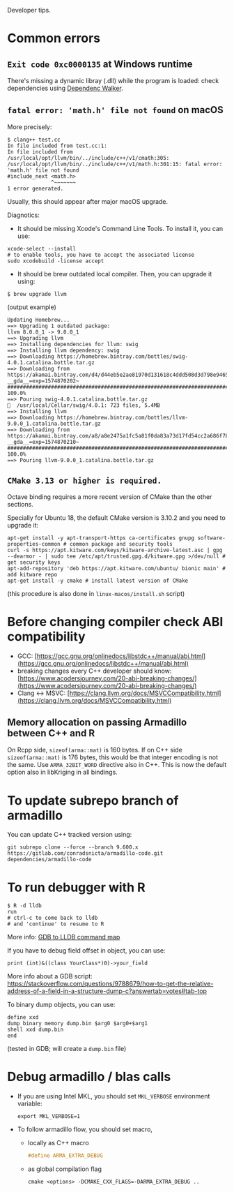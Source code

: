 Developer tips.

# Common errors
 
## `Exit code 0xc0000135` at Windows runtime

There's missing a dynamic libray (.dll) while the program is loaded: check dependencies using [Dependenc Walker](http://www.dependencywalker.com).

## `fatal error: 'math.h' file not found` on macOS

More precisely:
```
$ clang++ test.cc
In file included from test.cc:1:
In file included from /usr/local/opt/llvm/bin/../include/c++/v1/cmath:305:
/usr/local/opt/llvm/bin/../include/c++/v1/math.h:301:15: fatal error: 'math.h' file not found
#include_next <math.h>
              ^~~~~~~~
1 error generated.
```

Usually, this should appear after major macOS upgrade. 

Diagnotics:
* It should be missing Xcode's Command Line Tools. To install it, you can use:  
```shell
xcode-select --install
# to enable tools, you have to accept the associated license
sudo xcodebuild -license accept
```

* It should be brew outdated local compiler. Then, you can upgrade it using:
```shell
$ brew upgrade llvm
````

(output example)
```
Updating Homebrew...
==> Upgrading 1 outdated package:
llvm 8.0.0_1 -> 9.0.0_1
==> Upgrading llvm
==> Installing dependencies for llvm: swig
==> Installing llvm dependency: swig
==> Downloading https://homebrew.bintray.com/bottles/swig-4.0.1.catalina.bottle.tar.gz
==> Downloading from https://akamai.bintray.com/d4/d44eb5e2ae81970d131618c4ddd508d3d798e9465979a125454db75c3b9125e1?__gda__=exp=1574870202~
######################################################################## 100.0%
==> Pouring swig-4.0.1.catalina.bottle.tar.gz
🍺  /usr/local/Cellar/swig/4.0.1: 723 files, 5.4MB
==> Installing llvm
==> Downloading https://homebrew.bintray.com/bottles/llvm-9.0.0_1.catalina.bottle.tar.gz
==> Downloading from https://akamai.bintray.com/a8/a8e2475a1fc5a81f0da83a73d17fd54cc2a686f7b5d8e7ace9ea18885971415f?__gda__=exp=1574870210~
######################################################################## 100.0%
==> Pouring llvm-9.0.0_1.catalina.bottle.tar.gz
```

## `CMake 3.13 or higher is required.`

Octave binding requires a more recent version of CMake than the other sections.

Specially for Ubuntu 18, the default CMake version is 3.10.2 and you need to upgrade it:
```
apt-get install -y apt-transport-https ca-certificates gnupg software-properties-common # common package and security tools
curl -s https://apt.kitware.com/keys/kitware-archive-latest.asc | gpg --dearmor - | sudo tee /etc/apt/trusted.gpg.d/kitware.gpg >/dev/null # get security keys
apt-add-repository 'deb https://apt.kitware.com/ubuntu/ bionic main' # add kitware repo
apt-get install -y cmake # install latest version of CMake
```

(this procedure is also done in `linux-macos/install.sh` script)

# Before changing compiler check ABI compatibility

* GCC:
  [https://gcc.gnu.org/onlinedocs/libstdc++/manual/abi.html](https://gcc.gnu.org/onlinedocs/libstdc++/manual/abi.html)
* breaking changes every C++ developer should know: 
  [https://www.acodersjourney.com/20-abi-breaking-changes/](https://www.acodersjourney.com/20-abi-breaking-changes/)
* Clang <-> MSVC:
  [https://clang.llvm.org/docs/MSVCCompatibility.html](https://clang.llvm.org/docs/MSVCCompatibility.html)

## Memory allocation on passing Armadillo between C++ and R

On Rcpp side, `sizeof(arma::mat)` is 160 bytes. If on C++ side `sizeof(arma::mat)` is 176 bytes, this would be that integer encoding is not the same.
Use `ARMA_32BIT_WORD` directive also in C++. This is now the default option also in libKriging in all bindings.  

# To update subrepo branch of armadillo

You can update C++ tracked version using: 
```shell
git subrepo clone --force --branch 9.600.x https://gitlab.com/conradsnicta/armadillo-code.git dependencies/armadillo-code
```

# To run debugger with R

```shell
$ R -d lldb
run
# ctrl-c to come back to lldb
# and 'continue' to resume to R 
```

More info: [GDB to LLDB command map](https://lldb.llvm.org/use/map.html)

If you have to debug field offset in object, you can use:
```
print (int)&((class YourClass*)0)->your_field
```
More info about a GDB script: https://stackoverflow.com/questions/9788679/how-to-get-the-relative-address-of-a-field-in-a-structure-dump-c?answertab=votes#tab-top

To binary dump objects, you can use:
```
define xxd
dump binary memory dump.bin $arg0 $arg0+$arg1
shell xxd dump.bin
end
```
(tested in GDB; will create a `dump.bin` file) 

# Debug armadillo / blas calls

* If you are using Intel MKL, you should set `MKL_VERBOSE` environment variable:
  ```shell
  export MKL_VERBOSE=1
  ```

* To follow armadillo flow, you should set macro,
  * locally as C++ macro
    ```cpp
    #define ARMA_EXTRA_DEBUG
    ```
  * as global compilation flag
    ```shell
    cmake <options> -DCMAKE_CXX_FLAGS=-DARMA_EXTRA_DEBUG ..
    ```
